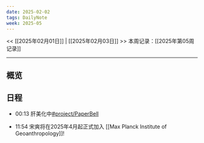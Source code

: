 ```yaml
---
date: 2025-02-02
tags: DailyNote
week: 2025-05
---
```

<< [[2025年02月01日]] | [[2025年02月03日]] >>
本周记录：[[2025年第05周记录]]

-----

## 概览

## 日程

- 00:13 肝美化中[#project/PaperBell](app://obsidian.md/index.html#project/PaperBell)

- 11:54 宋爽将在2025年4月起正式加入 [[Max Planck Institute of Geoanthropology]]!

